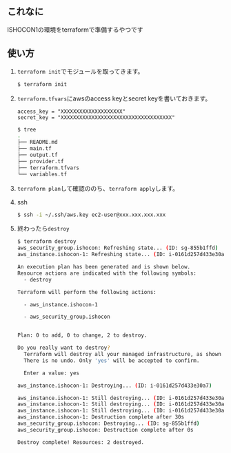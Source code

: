 ## これなに

ISHOCON1の環境をterraformで準備するやつです

## 使い方

1. `terraform init`でモジュールを取ってきます。

    ```bash
    $ terraform init
    ```

1. `terraform.tfvars`にawsのaccess keyとsecret keyを書いておきます。

    ```
    access_key = "XXXXXXXXXXXXXXXXXXXX"
    secret_key = "XXXXXXXXXXXXXXXXXXXXXXXXXXXXXXXXXXXX"
    ```

    ```bash
    $ tree
    .
    ├── README.md
    ├── main.tf
    ├── output.tf
    ├── provider.tf
    ├── terraform.tfvars
    └── variables.tf
    ```

1. `terraform plan`して確認ののち、`terraform apply`します。

1. ssh

    ```bash
    $ ssh -i ~/.ssh/aws.key ec2-user@xxx.xxx.xxx.xxx
    ```

1. 終わったら`destroy`

    ```bash
    $ terraform destroy
    aws_security_group.ishocon: Refreshing state... (ID: sg-855b1ffd)
    aws_instance.ishocon-1: Refreshing state... (ID: i-0161d257d433e30a7)
    
    An execution plan has been generated and is shown below.
    Resource actions are indicated with the following symbols:
      - destroy
    
    Terraform will perform the following actions:
    
      - aws_instance.ishocon-1
    
      - aws_security_group.ishocon
    
    
    Plan: 0 to add, 0 to change, 2 to destroy.
    
    Do you really want to destroy?
      Terraform will destroy all your managed infrastructure, as shown above.
      There is no undo. Only 'yes' will be accepted to confirm.
    
      Enter a value: yes
    
    aws_instance.ishocon-1: Destroying... (ID: i-0161d257d433e30a7)
    
    aws_instance.ishocon-1: Still destroying... (ID: i-0161d257d433e30a7, 10s elapsed)
    aws_instance.ishocon-1: Still destroying... (ID: i-0161d257d433e30a7, 20s elapsed)
    aws_instance.ishocon-1: Still destroying... (ID: i-0161d257d433e30a7, 30s elapsed)
    aws_instance.ishocon-1: Destruction complete after 30s
    aws_security_group.ishocon: Destroying... (ID: sg-855b1ffd)
    aws_security_group.ishocon: Destruction complete after 0s
    
    Destroy complete! Resources: 2 destroyed.

    ```
